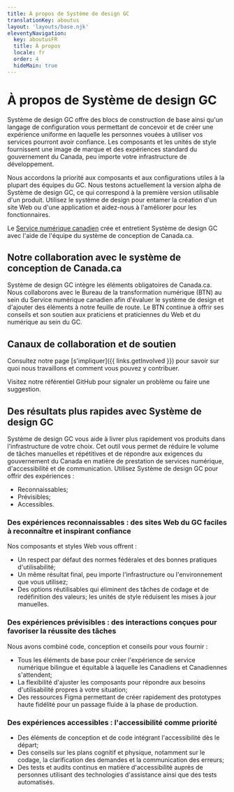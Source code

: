 ```yaml
---
title: À propos de Système de design GC
translationKey: aboutus
layout: 'layouts/base.njk'
eleventyNavigation:
  key: aboutusFR
  title: À propos
  locale: fr
  order: 4
  hideMain: true
---
```


# À propos de Système de design GC

Système de design GC offre des blocs de construction de base ainsi qu'un langage de configuration vous permettant de concevoir et de créer une expérience uniforme en laquelle les personnes vouées à utiliser vos services pourront avoir confiance. Les composants et les unités de style fournissent une image de marque et des expériences standard du gouvernement du Canada, peu importe votre infrastructure de développement.

Nous accordons la priorité aux composants et aux configurations utiles à la plupart des équipes du GC. ​​Nous testons actuellement la version alpha de Système de design GC, ce qui correspond à la première version utilisable d'un produit. Utilisez le système de design pour entamer la création d'un site Web ou d'une application et aidez-nous à l'améliorer pour les fonctionnaires.

Le [Service numérique canadien](https://numerique.canada.ca/) crée et entretient Système de design GC avec l'aide de l'équipe du système de conception de Canada.ca.

## Notre collaboration avec le système de conception de Canada.ca

Système de design GC intègre les éléments obligatoires de Canada.ca. Nous collaborons avec le Bureau de la transformation numérique (BTN) au sein du Service numérique canadien afin d'évaluer le système de design et d'ajouter des éléments à notre <gcds-link href="{{ links.roadmap }}">feuille de route</gcds-link>. Le BTN continue à offrir ses conseils et son soutien aux praticiens et praticiennes du Web et du numérique au sein du GC.

## Canaux de collaboration et de soutien

Consultez notre page [s'impliquer]({{ links.getInvolved }}) pour savoir sur quoi nous travaillons et comment vous pouvez y contribuer.

Visitez notre <gcds-link external href="{{ links.githubCompsIssues }}">référentiel GitHub</gcds-link> pour signaler un problème ou faire une suggestion.

## Des résultats plus rapides avec Système de design GC

Système de design GC vous aide à livrer plus rapidement vos produits dans l'infrastructure de votre choix. Cet outil vous permet de réduire le volume de tâches manuelles et répétitives et de répondre aux exigences du gouvernement du Canada en matière de prestation de services numérique, d'accessibilité et de communication. Utilisez Système de design GC pour offrir des expériences :

- Reconnaissables;
- Prévisibles;
- Accessibles.

### Des expériences reconnaissables : des sites Web du GC faciles à reconnaître et inspirant confiance

Nos <gcds-link href="{{ links.components }}">composants</gcds-link> et <gcds-link href="{{ links.styles }}">styles</gcds-link> Web vous offrent :

- Un respect par défaut des normes fédérales et des bonnes pratiques d'utilisabilité;
- Un même résultat final, peu importe l'infrastructure ou l'environnement que vous utilisez;
- Des options réutilisables qui éliminent des tâches de codage et de redéfinition des valeurs; les unités de style réduisent les mises à jour manuelles.

### Des expériences prévisibles : des interactions conçues pour favoriser la réussite des tâches

Nous avons combiné code, conception et conseils pour vous fournir :

- Tous les éléments de base pour créer l'expérience de service numérique bilingue et équitable à laquelle les Canadiens et Canadiennes s'attendent;
- La flexibilité d'ajuster les composants pour répondre aux besoins d'utilisabilité propres à votre situation;
- Des ressources Figma permettant de créer rapidement des prototypes haute fidélité pour un passage fluide à la phase de production.

### Des expériences accessibles : l'accessibilité comme priorité

- Des éléments de conception et de code intégrant l'accessibilité dès le départ;
- Des conseils sur les plans cognitif et physique, notamment sur le codage, la clarification des demandes et la communication des erreurs;
- Des tests et audits continus en matière d'accessibilité auprès de personnes utilisant des technologies d'assistance ainsi que des tests automatisés.
